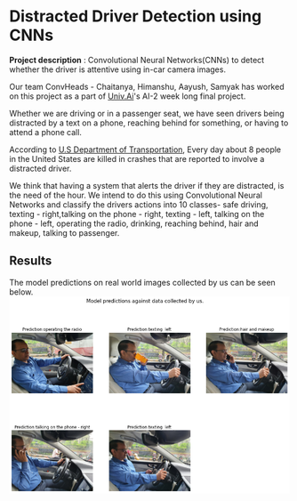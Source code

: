 # Distracted Driver Detection using CNNs


**Project description** : Convolutional Neural Networks(CNNs) to detect whether the driver is attentive using in-car camera images.

Our team ConvHeads - Chaitanya, Himanshu, Aayush, Samyak has worked on this project as a part of [Univ.Ai](https://www.univ.ai/)'s AI-2 week long final project.

Whether we are driving or in a passenger seat, we have seen drivers being distracted by a text on a phone, reaching behind for something, or having to attend a phone call.<br/>

According to [U.S Department of Transportation](https://crashstats.nhtsa.dot.gov/Api/Public/ViewPublication/812926), Every day about 8 people in the United States are killed in crashes that are reported to involve a distracted driver.

We think that having a system that alerts the driver if they are distracted, is the need of the hour. We intend to do this using Convolutional Neural Networks and classify the drivers actions into 10 classes- safe driving, texting - right,talking on the phone - right, texting - left, talking on the phone - left, operating the radio, drinking, reaching behind, hair and makeup, talking to passenger.

## Results
The model predictions on real world images collected by us can be seen below.
![predictions](imgs/predictions_realworld.png)
